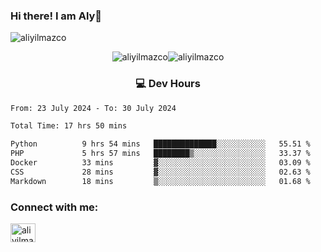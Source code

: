 ### Hi there! I am Aly👋

<p align="left"> <img src="https://komarev.com/ghpvc/?username=aliyilmazco&label=Profile%20views&color=0e75b6&style=flat" alt="aliyilmazco" /> </p>
<p align="center"><img align="center" src="https://github-readme-stats.vercel.app/api?username=aliyilmazco&show_icons=true&locale=en" alt="aliyilmazco" /><img align="center" src="https://github-readme-streak-stats.herokuapp.com/?user=aliyilmazco&" alt="aliyilmazco" /></p>

<h3 align="center">💻 Dev Hours</h3>

<!--START_SECTION:waka-->

```txt
From: 23 July 2024 - To: 30 July 2024

Total Time: 17 hrs 50 mins

Python          9 hrs 54 mins   ██████████████░░░░░░░░░░░   55.51 %
PHP             5 hrs 57 mins   ████████▒░░░░░░░░░░░░░░░░   33.37 %
Docker          33 mins         ▓░░░░░░░░░░░░░░░░░░░░░░░░   03.09 %
CSS             28 mins         ▓░░░░░░░░░░░░░░░░░░░░░░░░   02.63 %
Markdown        18 mins         ▒░░░░░░░░░░░░░░░░░░░░░░░░   01.68 %
```

<!--END_SECTION:waka-->

<h3 align="left">Connect with me:</h3>
<p align="left">
<a href="https://linkedin.com/in/aliyilmazco" target="blank"><img align="center" src="https://raw.githubusercontent.com/rahuldkjain/github-profile-readme-generator/master/src/images/icons/Social/linked-in-alt.svg" alt="aliyilmazco" height="30" width="40" /></a>
</p>
